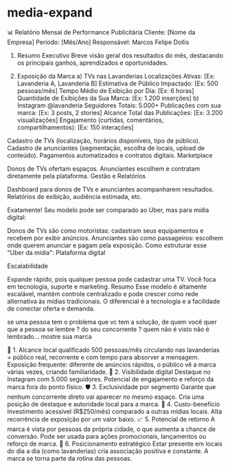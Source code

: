 # media-expand

📊 Relatório Mensal de Performance Publicitária
Cliente: [Nome da Empresa]
Período: [Mês/Ano]
Responsável: Marcos Felipe Dollis

1. Resumo Executivo
Breve visão geral dos resultados do mês, destacando os principais ganhos, aprendizados e oportunidades.

2. Exposição da Marca
a) TVs nas Lavanderias
Localizações Ativas: [Ex: Lavanderia A, Lavanderia B]
Estimativa de Público Impactado: [Ex: 500 pessoas/mês]
Tempo Médio de Exibição por Dia: [Ex: 6 horas]
Quantidade de Exibições da Sua Marca: [Ex: 1.200 inserções]
b) Instagram @lavanderia
Seguidores Totais: 5.000+
Publicações com sua marca: [Ex: 3 posts, 2 stories]
Alcance Total das Publicações: [Ex: 3.200 visualizações]
Engajamento (curtidas, comentários, compartilhamentos): [Ex: 150 interações]

Cadastro de TVs (localização, horários disponíveis, tipo de público).
Cadastro de anunciantes (segmentação, escolha de locais, upload de conteúdo).
Pagamentos automatizados e contratos digitais.
Marketplace

Donos de TVs ofertam espaços.
Anunciantes escolhem e contratam diretamente pela plataforma.
Gestão e Relatórios

Dashboard para donos de TVs e anunciantes acompanharem resultados.
Relatórios de exibição, audiência estimada, etc.


Exatamente! Seu modelo pode ser comparado ao Uber, mas para mídia digital:

Donos de TVs são como motoristas: cadastram seus equipamentos e recebem por exibir anúncios.
Anunciantes são como passageiros: escolhem onde querem anunciar e pagam pela exposição.
Como estruturar esse "Uber da mídia":
Plataforma digital

Escalabilidade

Expande rápido, pois qualquer pessoa pode cadastrar uma TV.
Você foca em tecnologia, suporte e marketing.
Resumo
Esse modelo é altamente escalável, mantém controle centralizado e pode crescer como rede alternativa às mídias tradicionais. O diferencial é a tecnologia e a facilidade de conectar oferta e demanda.

se uma pessoa tem o problema que vc tem a solução, de quem você quer que a pessoa se lembre ? do seu concorrente ? quem não é visto não é lembrado... mostre sua marca 

📌 1. Alcance local qualificado
500 pessoas/mês circulando nas lavanderias = público real, recorrente e com tempo para absorver a mensagem.
Exposição frequente: diferente de anúncios rápidos, o público vê a marca várias vezes, criando familiaridade.
📱 2. Visibilidade digital
Destaque no Instagram com 5.000 seguidores.
Potencial de engajamento e reforço da marca fora do ponto físico.
🛡️ 3. Exclusividade por segmento
Garante que nenhum concorrente direto vai aparecer no mesmo espaço.
Cria uma posição de destaque e autoridade local para a marca.
💸 4. Custo-benefício
Investimento acessível (R$250/mês) comparado a outras mídias locais.
Alta recorrência de exposição por um valor baixo.
📈 5. Potencial de retorno
A marca é vista por pessoas da própria cidade, o que aumenta a chance de conversão.
Pode ser usada para ações promocionais, lançamentos ou reforço de marca.
🧠 6. Posicionamento estratégico
Estar presente em locais do dia a dia (como lavanderias) cria associação positiva e constante.
A marca se torna parte da rotina das pessoas.

